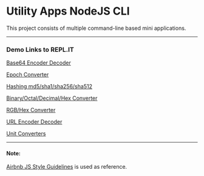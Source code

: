 # Utility Apps NodeJS CLI

This project consists of multiple command-line based mini applications.  

<hr>

### Demo Links to REPL.IT  

[Base64 Encoder Decoder](https://replit.com/@VineetDubey/Base64EncoderDecoderJSCli?lite=1&outputonly=1)

[Epoch Converter](https://replit.com/@VineetDubey/EpochConverterJSCli?lite=1&outputonly=1)

[Hashing md5/sha1/sha256/sha512](https://replit.com/@VineetDubey/HashingJSCli?lite=1&outputonly=1)

[Binary/Octal/Decimal/Hex Converter](https://replit.com/@VineetDubey/NumberBaseConvertersJSCli?lite=1&outputonly=1)

[RGB/Hex Converter](https://replit.com/@VineetDubey/RGBHexConverterJSCli?lite=1&outputonly=1)

[URL Encoder Decoder](https://replit.com/@VineetDubey/URLEncoderDecoderJSCli?lite=1&outputonly=1)

[Unit Converters](https://replit.com/@VineetDubey/UnitConvertersJSCli?lite=1&outputonly=1)

<hr>

#### Note:
[Airbnb JS Style Guidelines](https://airbnb.io/javascript/#table-of-contents) is used as reference.

